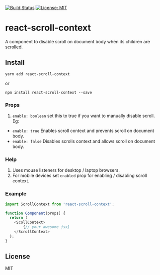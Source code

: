 [![Build Status](https://travis-ci.org/varunpal/react-scroll-context.svg?branch=master)](https://travis-ci.org/varunpal/react-scroll-context) 
[![License: MIT](https://img.shields.io/badge/License-MIT-yellow.svg)](https://opensource.org/licenses/MIT)

# react-scroll-context
A component to disable scroll on document body when its children are scrolled.

## Install
```node
yarn add react-scroll-context
```
or
```node
npm install react-scroll-context --save
```

### Props
1. ```enable: boolean``` set this to true if you want to manually disable scroll.
Eg:
- ```enable: true``` Enables scroll context and prevents scroll on document body.
- ```enable: false``` Disables scrolls context and allows scroll on document body.

### Help
1. Uses mouse listeners for desktop / laptop browsers.
2. For mobile devices set ```enabled``` prop for enabling / disabling scroll context.

### Example
```javascript
import ScrollContext from 'react-scroll-context';

function Component(props) {
  return (
    <ScollContext>
        {// your awesome jsx}
    </ScrollContext>
  );
}
```

## License

MIT
